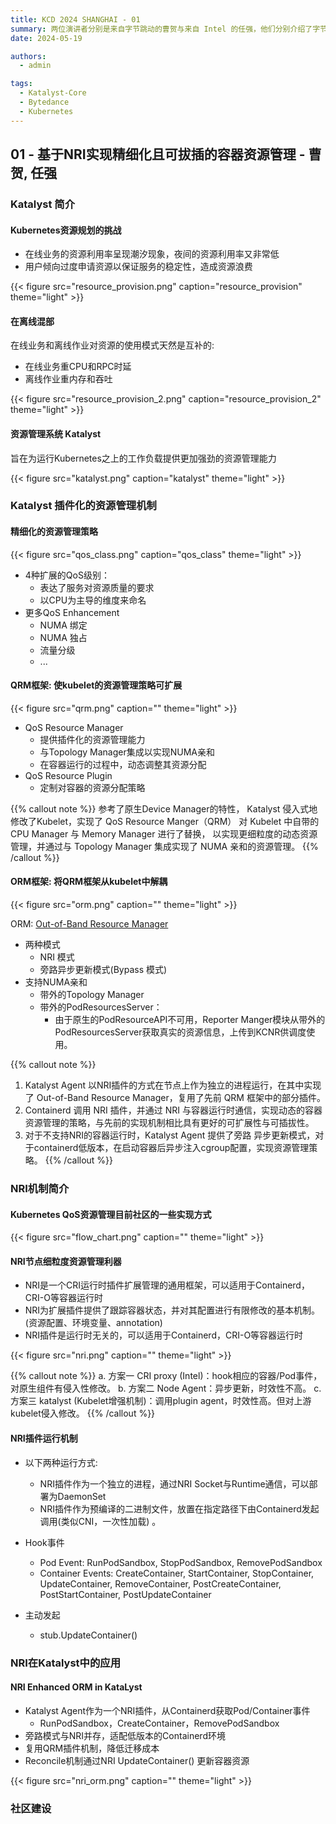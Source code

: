 ```yaml
---
title: KCD 2024 SHANGHAI - 01
summary: 两位演讲者分别是来自字节跳动的曹贺与来自 Intel 的任强，他们分别介绍了字节跳动开源的 Katalyst 以及其插件化的资源管理机制、CRI 扩展框架 NRI 以及 Katalyst 基于 NRI 的优化。
date: 2024-05-19

authors:
  - admin

tags:
  - Katalyst-Core
  - Bytedance
  - Kubernetes
---
```


## 01 - 基于NRI实现精细化且可拔插的容器资源管理 - 曹贺, 任强

### Katalyst 简介
#### Kubernetes资源规划的挑战

* 在线业务的资源利用率呈现潮汐现象，夜间的资源利用率又非常低
* 用户倾向过度申请资源以保证服务的稳定性，造成资源浪费

{{< figure src="resource_provision.png" caption="resource_provision" theme="light" >}}


#### 在离线混部

在线业务和离线作业对资源的使用模式天然是互补的:
* 在线业务重CPU和RPC时延
* 离线作业重内存和吞吐

{{< figure src="resource_provision_2.png" caption="resource_provision_2" theme="light" >}}


#### 资源管理系统 Katalyst
旨在为运行Kubernetes之上的工作负载提供更加强劲的资源管理能力

{{< figure src="katalyst.png" caption="katalyst" theme="light" >}}


### Katalyst 插件化的资源管理机制

#### 精细化的资源管理策略

{{< figure src="qos_class.png" caption="qos_class" theme="light" >}}

* 4种扩展的QoS级别：
  * 表达了服务对资源质量的要求
  * 以CPU为主导的维度来命名
* 更多QoS Enhancement
  * NUMA 绑定
  * NUMA 独占
  * 流量分级
  * ...

#### QRM框架: 使kubelet的资源管理策略可扩展

{{< figure src="qrm.png" caption="" theme="light" >}}

* QoS Resource Manager
  * 提供插件化的资源管理能力
  * 与Topology Manager集成以实现NUMA亲和
  * 在容器运行的过程中，动态调整其资源分配
* QoS Resource Plugin
  * 定制对容器的资源分配策略

{{% callout note %}}
参考了原生Device Manager的特性， Katalyst 侵入式地修改了Kubelet，实现了 QoS Resource Manger（QRM） 对 Kubelet 中自带的 CPU Manager 与 Memory Manager 进行了替换，
以实现更细粒度的动态资源管理，并通过与 Topology Manager 集成实现了 NUMA 亲和的资源管理。
{{% /callout %}}

#### ORM框架: 将QRM框架从kubelet中解耦

{{< figure src="orm.png" caption="" theme="light" >}}

ORM: [Out-of-Band Resource Manager](https://github.com/kubewharf/katalyst-core/issues/430)

* 两种模式
  * NRI 模式
  * 旁路异步更新模式(Bypass 模式)
* 支持NUMA亲和
  * 带外的Topology Manager
  * 带外的PodResourcesServer：
    - 由于原生的PodResourceAPI不可用，Reporter Manger模块从带外的PodResourcesServer获取真实的资源信息，上传到KCNR供调度使用。

{{% callout note %}}
1) Katalyst Agent 以NRI插件的方式在节点上作为独立的进程运行，在其中实现了 Out-of-Band Resource Manager，复用了先前 QRM 框架中的部分插件。
2) Containerd 调用 NRI 插件，并通过 NRI 与容器运行时通信，实现动态的容器资源管理的策略，与先前的实现机制相比具有更好的可扩展性与可插拔性。
3) 对于不支持NRI的容器运行时，Katalyst Agent 提供了旁路 异步更新模式，对于containerd低版本，在启动容器后异步注入cgroup配置，实现资源管理策略。
{{% /callout %}}

### NRI机制简介

#### Kubernetes QoS资源管理目前社区的一些实现方式

{{< figure src="flow_chart.png" caption="" theme="light" >}}

#### NRI节点细粒度资源管理利器
* NRI是一个CRI运行时插件扩展管理的通用框架，可以适用于Containerd，CRI-O等容器运行时
* NRI为扩展插件提供了跟踪容器状态，并对其配置进行有限修改的基本机制。(资源配置、环境变量、annotation)
* NRI插件是运行时无关的，可以适用于Containerd，CRI-O等容器运行时

{{< figure src="nri.png" caption="" theme="light" >}}

{{% callout note %}}
a. 方案一 CRI proxy (Intel)：hook相应的容器/Pod事件，对原生组件有侵入性修改。
b. 方案二 Node Agent：异步更新，时效性不高。
c. 方案三 katalyst (Kubelet增强机制)：调用plugin agent，时效性高。但对上游kubelet侵入修改。
{{% /callout %}}

#### NRI插件运行机制

- 以下两种运行方式:
  * NRI插件作为一个独立的进程，通过NRI Socket与Runtime通信，可以部署为DaemonSet
  * NRI插件作为预编译的二进制文件，放置在指定路径下由Containerd发起调用(类似CNI，一次性加载) 。

- Hook事件
  - Pod Event: RunPodSandbox, StopPodSandbox, RemovePodSandbox
  - Container Events: CreateContainer, StartContainer, StopContainer, UpdateContainer, RemoveContainer, PostCreateContainer, PostStartContainer, PostUpdateContainer

- 主动发起
  - stub.UpdateContainer()

### NRI在Katalyst中的应用

#### NRI Enhanced ORM in KataLyst
* Katalyst Agent作为一个NRI插件，从Containerd获取Pod/Container事件
  * RunPodSandbox，CreateContainer，RemovePodSandbox
* 旁路模式与NRI并存，适配低版本的Containerd环境
* 复用QRM插件机制，降低迁移成本
* Reconcile机制通过NRI UpdateContainer() 更新容器资源

{{< figure src="nri_orm.png" caption="" theme="light" >}}


### 社区建设